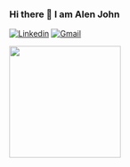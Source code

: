 ### Hi there 👋 I am Alen John

[![Linkedin](https://img.shields.io/badge/-alenjohn-blue?style=flat&logo=Linkedin&logoColor=white)](https://www.linkedin.com/in/alenjohn-aj/)
[![Gmail](https://img.shields.io/badge/-alenjohn-c14438?style=flat&logo=Gmail&logoColor=white)](mailto:itsalenjohn@gmail.com)


<a href="https://github.com/alenjohn05/convoychat">
  <img height=200 align="center" src="https://github-readme-stats.vercel.app/api/top-langs?username=alenjohn05&layout=compact&langs_count=8&card_width=320" />
</a>
<!-- <p align="center"><img src="https://github-readme-stats.vercel.app/api?username=alenjohn05&show_icons=true&theme=dark&include_all_commits=True" alt="AnhellO :: Profile Stats"/></p>
 -->

<!--
**djokester/djokester** is a ✨ _special_ ✨ repository because its `README.md` (this file) appears on your GitHub profile.
<p align="center"><img src="https://profile-counter.glitch.me/{djokester}/count.svg" alt="AnhellO :: Visitor's Count" /></p>

Here are some ideas to get you started:

- 🔭 I’m currently working on ...
- 🌱 I’m currently learning ...
- 👯 I’m looking to collaborate on ...
- 🤔 I’m looking for help with ...
- 💬 Ask me about ...
- 📫 How to reach me: ...
- 😄 Pronouns: ...
- ⚡ Fun fact: ...
-->
